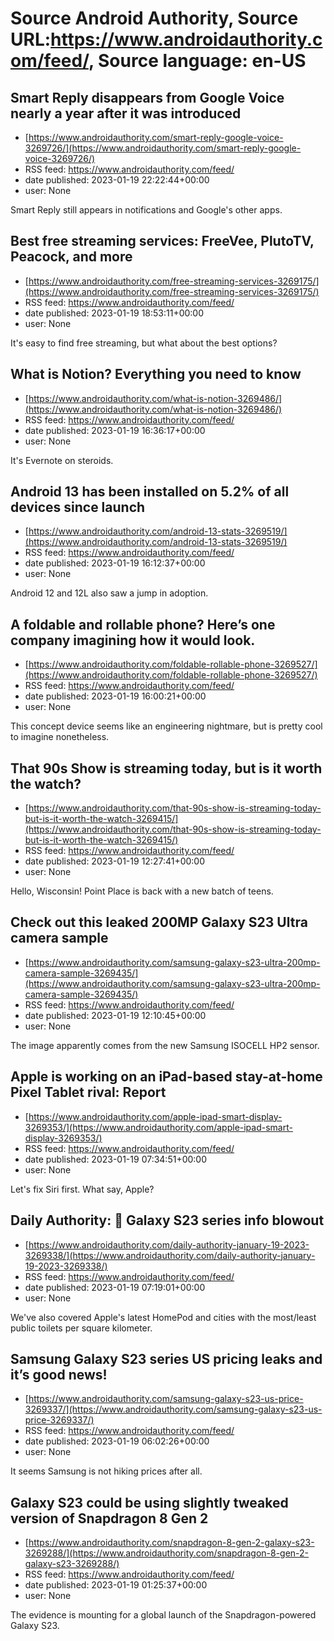 # Source Android Authority, Source URL:https://www.androidauthority.com/feed/, Source language: en-US

## Smart Reply disappears from Google Voice nearly a year after it was introduced
 - [https://www.androidauthority.com/smart-reply-google-voice-3269726/](https://www.androidauthority.com/smart-reply-google-voice-3269726/)
 - RSS feed: https://www.androidauthority.com/feed/
 - date published: 2023-01-19 22:22:44+00:00
 - user: None

Smart Reply still appears in notifications and Google's other apps.

## Best free streaming services: FreeVee, PlutoTV, Peacock, and more
 - [https://www.androidauthority.com/free-streaming-services-3269175/](https://www.androidauthority.com/free-streaming-services-3269175/)
 - RSS feed: https://www.androidauthority.com/feed/
 - date published: 2023-01-19 18:53:11+00:00
 - user: None

It's easy to find free streaming, but what about the best options?

## What is Notion? Everything you need to know
 - [https://www.androidauthority.com/what-is-notion-3269486/](https://www.androidauthority.com/what-is-notion-3269486/)
 - RSS feed: https://www.androidauthority.com/feed/
 - date published: 2023-01-19 16:36:17+00:00
 - user: None

It's Evernote on steroids.

## Android 13 has been installed on 5.2% of all devices since launch
 - [https://www.androidauthority.com/android-13-stats-3269519/](https://www.androidauthority.com/android-13-stats-3269519/)
 - RSS feed: https://www.androidauthority.com/feed/
 - date published: 2023-01-19 16:12:37+00:00
 - user: None

Android 12 and 12L also saw a jump in adoption.

## A foldable and rollable phone? Here’s one company imagining how it would look.
 - [https://www.androidauthority.com/foldable-rollable-phone-3269527/](https://www.androidauthority.com/foldable-rollable-phone-3269527/)
 - RSS feed: https://www.androidauthority.com/feed/
 - date published: 2023-01-19 16:00:21+00:00
 - user: None

This concept device seems like an engineering nightmare, but is pretty cool to imagine nonetheless.

## That 90s Show is streaming today, but is it worth the watch?
 - [https://www.androidauthority.com/that-90s-show-is-streaming-today-but-is-it-worth-the-watch-3269415/](https://www.androidauthority.com/that-90s-show-is-streaming-today-but-is-it-worth-the-watch-3269415/)
 - RSS feed: https://www.androidauthority.com/feed/
 - date published: 2023-01-19 12:27:41+00:00
 - user: None

Hello, Wisconsin! Point Place is back with a new batch of teens.

## Check out this leaked 200MP Galaxy S23 Ultra camera sample
 - [https://www.androidauthority.com/samsung-galaxy-s23-ultra-200mp-camera-sample-3269435/](https://www.androidauthority.com/samsung-galaxy-s23-ultra-200mp-camera-sample-3269435/)
 - RSS feed: https://www.androidauthority.com/feed/
 - date published: 2023-01-19 12:10:45+00:00
 - user: None

The image apparently comes from the new Samsung ISOCELL HP2 sensor.

## Apple is working on an iPad-based stay-at-home Pixel Tablet rival: Report
 - [https://www.androidauthority.com/apple-ipad-smart-display-3269353/](https://www.androidauthority.com/apple-ipad-smart-display-3269353/)
 - RSS feed: https://www.androidauthority.com/feed/
 - date published: 2023-01-19 07:34:51+00:00
 - user: None

Let's fix Siri first. What say, Apple?

## Daily Authority: 📱 Galaxy S23 series info blowout
 - [https://www.androidauthority.com/daily-authority-january-19-2023-3269338/](https://www.androidauthority.com/daily-authority-january-19-2023-3269338/)
 - RSS feed: https://www.androidauthority.com/feed/
 - date published: 2023-01-19 07:19:01+00:00
 - user: None

We've also covered Apple's latest HomePod and cities with the most/least public toilets per square kilometer.

## Samsung Galaxy S23 series US pricing leaks and it’s good news!
 - [https://www.androidauthority.com/samsung-galaxy-s23-us-price-3269337/](https://www.androidauthority.com/samsung-galaxy-s23-us-price-3269337/)
 - RSS feed: https://www.androidauthority.com/feed/
 - date published: 2023-01-19 06:02:26+00:00
 - user: None

It seems Samsung is not hiking prices after all.

## Galaxy S23 could be using slightly tweaked version of Snapdragon 8 Gen 2
 - [https://www.androidauthority.com/snapdragon-8-gen-2-galaxy-s23-3269288/](https://www.androidauthority.com/snapdragon-8-gen-2-galaxy-s23-3269288/)
 - RSS feed: https://www.androidauthority.com/feed/
 - date published: 2023-01-19 01:25:37+00:00
 - user: None

The evidence is mounting for a global launch of the Snapdragon-powered Galaxy S23.
